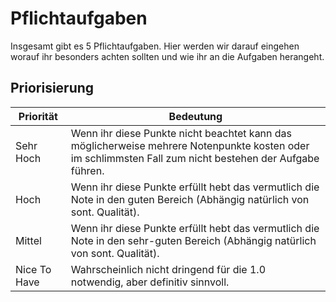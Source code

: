 # Pflichtaufgaben

Insgesamt gibt es 5 Pflichtaufgaben. Hier werden wir darauf eingehen worauf ihr besonders achten sollten und wie ihr an die Aufgaben herangeht.

## Priorisierung
| Priorität  | Bedeutung |
| ------------- | ------------- |
| Sehr Hoch  | Wenn ihr diese Punkte nicht beachtet kann das möglicherweise mehrere Notenpunkte kosten oder im schlimmsten Fall zum nicht bestehen der Aufgabe führen.  |
| Hoch  | Wenn ihr diese Punkte erfüllt hebt das vermutlich die Note in den guten Bereich (Abhängig natürlich von sont. Qualität).  |
| Mittel  | Wenn ihr diese Punkte erfüllt hebt das vermutlich die Note in den sehr-guten Bereich (Abhängig natürlich von sont. Qualität).  |
| Nice To Have  | Wahrscheinlich nicht dringend für die 1.0 notwendig, aber definitiv sinnvoll.  |
